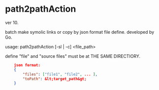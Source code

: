path2pathAction
========

ver 10.

batch make symolic links or copy by json format file define.
developed by Go.

usage: path2pathAction [-sl | -c] &lt;file_path&gt;

define "file" and "source files" must be at THE SAME DIRECTIORY.

```json
    json format:
    {
        "files": ["file1", "file2", ... ],
        "toPath": &lt;target_path&gt;
    }
```